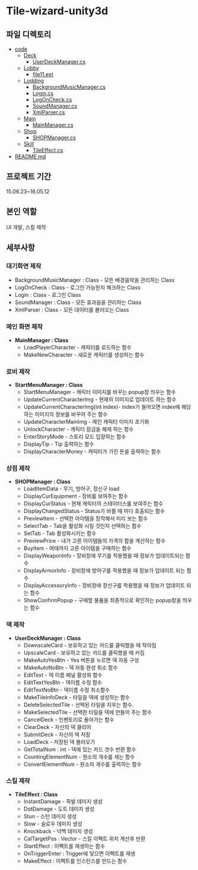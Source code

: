 # Tile-wizard-unity3d
## 파일 디렉토리

 * [code](./code)
   * [Deck](./code/Deck)
     * [UserDeckManager.cs](./code/Deck/UserDeckManager.cs)
   * [Lobby](./code/Lobby)
     * [file11.ext](./code/Lobby/StartMenuManager.cs)
   * [Lodding](./code/Lodding)
        * [BackgroundMusicManager.cs](./code/Lodding/BackgroundMusicManager.cs)
        * [Login.cs](./code/Lodding/Login.cs)
        * [LogOnCheck.cs](./code/Lodding/LogOnCheck.cs)
        * [SoundManager.cs](./code/Lodding/SoundManager.cs)
        * [XmlParser.cs](./code/Lodding/XmlParser.cs)
   * [Main](./code/Main)
        * [MainManager.cs](./code/Main/MainManager.cs)
   * [Shop](./code/Shop)
        * [SHOPManager.cs](./code/Shop/SHOPManager.cs)
   * [Skill](./code/Skill)
     * [TileEffect.cs](./code/Skill/TileEffect.cs)
  * [README.md](./README.md)

## **프로젝트 기간**


15.06.23~16.05.12

## **본인 역할**


UI 개발, 스킬 제작

## 세부사항


### 대기화면 제작

- BackgroundMusicManager : Class - 모든 배경음악을 관리하는 Class
- LogOnCheck : Class - 로그인 가능한지 체크하는 Class
- Login : Class - 로그인 Class
- SoundManager : Class - 모든 효과음을 관리하는 Class
- XmlParser : Class - 모든 데이터를 불러오는 Class

### 메인 화면 제작

- **MainManager : Class**
    - LoadPlayerCharacter - 캐릭터를 로드하는 함수
    - MakeNewCharacter - 새로운 캐릭터를 생성하는 함수

### 로비 제작

- **StartMenuManager : Class**
    - StartMenuManager - 캐릭터 이미지를 바꾸는 popup창 띄우는 함수
    - UpdateCurrentCharacterImg - 현재의 이미지로 업데이트 하는 함수
    - UpdateCurrentCharacterImg(int index)- index가 들어오면 index에 해당하는 이미지의 정보를 바꾸어 주는 함수
    - UpdateCharacterMainImg - 메인 캐릭터 이미지 초기화
    - UnlockCharacter - 캐릭터 잠금을 해제 하는 함수
    - EnterStoryMode - 스토리 모드 입장하는 함수
    - DisplayTip - Tip 출력하는 함수
    - DisplayCharacterMoney - 캐릭터가 가진 돈을 출력하는 함수

### 상점 제작

- **SHOPManager : Class**
    - LoadItemData - 무기, 방어구, 장신구 load
    - DisplayCurEquipment - 장비를 보여주는 함수
    - DisplayCurStatus - 현재 캐릭터의 스테이터스를 보여주는 함수
    - DisplayChangedStatus - Status가 바뀔 때 마다 호출되는 함수
    - PreviewItem - 선택한 아이템을 장착해서 미리 보는 함수
    - SelectTab - Tab을 활성화 시킬 것인지 선택하는 함수
    - SetTab - Tab 활성화시키는 함수
    - PreviewPrice - 내가 고른 아이템들의 가격의 합을 계산하는 함수
    - BuyItem - 여태까지 고른 아이템을 구매하는 함수
    - DisplayWeaponInfo - 장비창에 무기를 착용했을 때 정보가 업데이트되는 함수
    - DisplayArmorInfo - 장비창에 방어구를 착용했을 때 정보가 업데이트 되는 함수
    - DisplayAccessoryInfo - 장비창에 장신구를 착용했을 때 정보가 업데이트 되는 함수
    - ShowConfirmPopup - 구매할 물품을 최종적으로 확인하는 popup창을 띄우는 함수

### 덱 제작

- **UserDeckManager : Class**
    - DownscaleCard - 보유하고 있는 카드를 클릭했을 때 작아짐
    - UpscaleCard - 보유하고 있는 카드를 클릭했을 때 커짐
    - MakeAutoYesBtn - Yes 버튼을 누르면 덱 자동 구성
    - MakeAutoNoBtn - 덱 자동 완성 취소 함수
    - EditText - 덱 이름 패널 활성화 함수
    - EditTextYesBtn - 덱이름 수정 함수
    - EditTextNoBtn - 덱이름 수정 취소함수
    - MakeTileInfoDeck - 타일을 덱에 생성하는 함수
    - DeleteSelectedTile - 선택된 타일을 지우는 함수.
    - MakeSelectedTile - 선택한 타일을 덱에 만들어 주는 함수
    - CancelDeck - 인벤토리로 돌아가는 함수
    - ClearDeck - 자신의 덱 클리어
    - SubmitDeck - 자신의 덱 저장
    - LoadDeck -  저장된 덱 불러오기
    - GetTotalNum : int - 덱에 있는 카드 갯수 반환 함수
    - CountingElementNum - 원소의 개수를 세는 함수
    - ConvertElementNum - 원소의 개수를 출력하는 함수

### 스킬 제작


- **TileEffect : Class**
    - InstantDamage - 즉발 데미지 생성
    - DotDamage - 도트 데미지 생성
    - Stun - 스턴 데미지 생성
    - Slow - 슬로우 데미지 생성
    - Knockback - 넉백 데미지 생성
    - CalTargetPos : Vector - 스킬 이펙트 위치 계산후 반환
    - StartEffect : 이펙트를 재생하는 함수
    - OnTriggerEnter : Trigger에 닿으면 이펙트를 재생
    - MakeEffect : 이펙트를 인스턴스를 만드는 함수